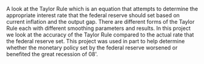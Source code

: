 A look at the Taylor Rule which is an equation that attempts to determine the appropriate interest rate that the federal reserve should 
set based on current inflation and the output gap. There are different forms of the Taylor Rule each with different smoothing parameters and results. In this project we look at the accuracy of the Taylor Rule compared to the actual rate that the federal reserve set. This project was used in part to help determine whether the monetary policy set by the federal reserve worsened or benefited the great recession of 08'.
